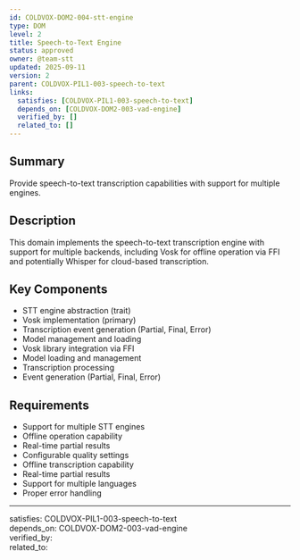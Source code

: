 ```yaml
---
id: COLDVOX-DOM2-004-stt-engine
type: DOM
level: 2
title: Speech-to-Text Engine
status: approved
owner: @team-stt
updated: 2025-09-11
version: 2
parent: COLDVOX-PIL1-003-speech-to-text
links:
  satisfies: [COLDVOX-PIL1-003-speech-to-text]
  depends_on: [COLDVOX-DOM2-003-vad-engine]
  verified_by: []
  related_to: []
---
```


## Summary
Provide speech-to-text transcription capabilities with support for multiple engines.

## Description
This domain implements the speech-to-text transcription engine with support for multiple backends, including Vosk for offline operation via FFI and potentially Whisper for cloud-based transcription.

## Key Components
- STT engine abstraction (trait)
- Vosk implementation (primary)
- Transcription event generation (Partial, Final, Error)
- Model management and loading
- Vosk library integration via FFI
- Model loading and management
- Transcription processing
- Event generation (Partial, Final, Error)

## Requirements
- Support for multiple STT engines
- Offline operation capability
- Real-time partial results
- Configurable quality settings
- Offline transcription capability
- Real-time partial results
- Support for multiple languages
- Proper error handling

---
satisfies: COLDVOX-PIL1-003-speech-to-text  
depends_on: COLDVOX-DOM2-003-vad-engine  
verified_by:  
related_to: